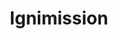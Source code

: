 ---
title: Ignimission
category: work
description: As a VueJS developer, I joined the technical R&D team to develop new features for the company's data analysis tool.
duration: since 10/2020
picture: /content/experiences/ignimission.jpg
technologies: ['javascript', 'vuejs', 'php', 'laravel', 'postgresql', 'docker']
index: 3
linkText: 'Discover Ignimission'
link: 'https://www.ignimission.com/'
---